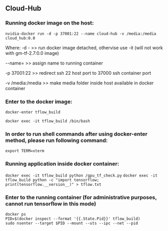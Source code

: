 ## Cloud-Hub
### Running docker image on the host:
```
nvidia-docker run -d -p 37001:22 --name cloud-hub -v /media:/media cloud_hub:0.0
```
Where: -d - >> run docker image detached, othervise use -it (will not work with gm-tf-2.7:0.0 image)

--name= >> assign name to running container

-p 37001:22 >> redirect ssh 22 host port to 37000 ssh container port

-v /media:/media >> make media folder inside host available in docker container

### Enter to the docker image:
`docker-enter tflow_build`

`docker exec -it tflow_build /bin/bash`
### In order to run shell commands after using docker-enter method, please run following command:
`export TERM=xterm`
### Running application inside docker container:
`docker exec -it tflow_build python /gpu_tf_check.py`
`docker exec -it tflow_build python -c "import tensorflow; print(tensorflow.__version__)" > tflow.txt`
### Enter to the running container (for administrative purposes, cannot run tensorflow in this mode)
```
docker ps
PID=$(docker inspect --format '{{.State.Pid}}' tflow_build)
sudo nsenter --target $PID --mount --uts --ipc --net --pid
```
